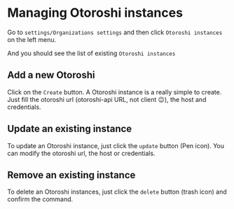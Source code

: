 # Managing Otoroshi instances

Go to `settings/Organizations settings` and then click `Otoroshi instances` on the left menu.

And you should see the list of existing `Otoroshi instances`

## Add a new Otoroshi

Click on the `Create` button.
A Otoroshi instance is a really simple to create. Just fill the otoroshi url (otoroshi-api URL, not client 😉), the host and credentials.

## Update an existing instance

To update an Otoroshi instance, just click the `update` button (Pen icon). You can modify the otoroshi url, the host or credentials.

## Remove an existing instance

To delete an Otoroshi instances, just click the `delete` button (trash icon) and confirm the command.